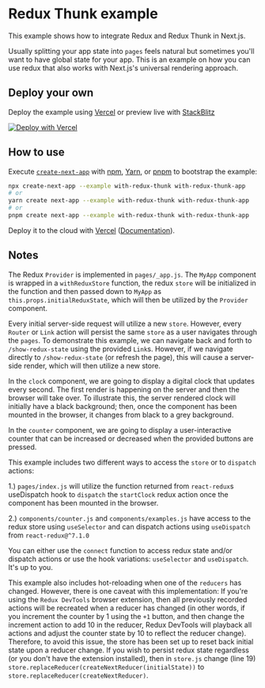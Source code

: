 # Redux Thunk example

This example shows how to integrate Redux and Redux Thunk in Next.js.

Usually splitting your app state into `pages` feels natural but sometimes you'll want to have global state for your app. This is an example on how you can use redux that also works with Next.js's universal rendering approach.

## Deploy your own

Deploy the example using [Vercel](https://vercel.com?utm_source=github&utm_medium=readme&utm_campaign=next-example) or preview live with [StackBlitz](https://stackblitz.com/github/vercel/next.js/tree/canary/examples/with-redux-thunk)

[![Deploy with Vercel](https://vercel.com/button)](https://vercel.com/new/git/external?repository-url=https://github.com/vercel/next.js/tree/canary/examples/with-redux-thunk&project-name=with-redux-thunk&repository-name=with-redux-thunk)

## How to use

Execute [`create-next-app`](https://github.com/vercel/next.js/tree/canary/packages/create-next-app) with [npm](https://docs.npmjs.com/cli/init), [Yarn](https://yarnpkg.com/lang/en/docs/cli/create/), or [pnpm](https://pnpm.io) to bootstrap the example:

```bash
npx create-next-app --example with-redux-thunk with-redux-thunk-app
# or
yarn create next-app --example with-redux-thunk with-redux-thunk-app
# or
pnpm create next-app --example with-redux-thunk with-redux-thunk-app
```

Deploy it to the cloud with [Vercel](https://vercel.com/new?utm_source=github&utm_medium=readme&utm_campaign=next-example) ([Documentation](https://nextjs.org/docs/deployment)).

## Notes

The Redux `Provider` is implemented in `pages/_app.js`. The `MyApp` component is wrapped in a `withReduxStore` function, the redux `store` will be initialized in the function and then passed down to `MyApp` as `this.props.initialReduxState`, which will then be utilized by the `Provider` component.

Every initial server-side request will utilize a new `store`. However, every `Router` or `Link` action will persist the same `store` as a user navigates through the `pages`. To demonstrate this example, we can navigate back and forth to `/show-redux-state` using the provided `Link`s. However, if we navigate directly to `/show-redux-state` (or refresh the page), this will cause a server-side render, which will then utilize a new store.

In the `clock` component, we are going to display a digital clock that updates every second. The first render is happening on the server and then the browser will take over. To illustrate this, the server rendered clock will initially have a black background; then, once the component has been mounted in the browser, it changes from black to a grey background.

In the `counter` component, we are going to display a user-interactive counter that can be increased or decreased when the provided buttons are pressed.

This example includes two different ways to access the `store` or to `dispatch` actions:

1.) `pages/index.js` will utilize the function returned from `react-redux`s useDispatch hook to `dispatch` the `startClock` redux action once the component has been mounted in the browser.

2.) `components/counter.js` and `components/examples.js` have access to the redux store using `useSelector` and can dispatch actions using `useDispatch` from `react-redux@^7.1.0`

You can either use the `connect` function to access redux state and/or dispatch actions or use the hook variations: `useSelector` and `useDispatch`. It's up to you.

This example also includes hot-reloading when one of the `reducers` has changed. However, there is one caveat with this implementation: If you're using the `Redux DevTools` browser extension, then all previously recorded actions will be recreated when a reducer has changed (in other words, if you increment the counter by 1 using the `+1` button, and then change the increment action to add 10 in the reducer, Redux DevTools will playback all actions and adjust the counter state by 10 to reflect the reducer change). Therefore, to avoid this issue, the store has been set up to reset back initial state upon a reducer change. If you wish to persist redux state regardless (or you don't have the extension installed), then in `store.js` change (line 19) `store.replaceReducer(createNextReducer(initialState))` to `store.replaceReducer(createNextReducer)`.
